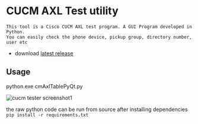 # CUCM AXL Test utility


```
This tool is a Cisco CUCM AXL test program. A GUI Program developed in Python.
You can easily check the phone device, pickup group, directory number, user etc
```
- download [latest release](https://github.com/insung-infomation/cucmtest)

## Usage
python.exe cmAxlTablePyQt.py

![cucm tester screenshot1](https://user-images.githubusercontent.com/87967653/127253053-cb57efbc-3f89-4fbd-abf0-9245d1ef5bac.png)

the raw python code can be run from source after installing dependencies `pip install -r requirements.txt`
